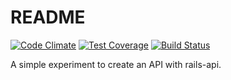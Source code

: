 # README

[![Code Climate](https://codeclimate.com/github/lucatironi/example_rails_api/badges/gpa.svg)](https://codeclimate.com/github/lucatironi/example_rails_api) [![Test Coverage](https://codeclimate.com/github/lucatironi/example_rails_api/badges/coverage.svg)](https://codeclimate.com/github/lucatironi/example_rails_api/coverage) [![Build Status](https://travis-ci.org/lucatironi/example_rails_api.svg?branch=master)](https://travis-ci.org/lucatironi/example_rails_api)

A simple experiment to create an API with rails-api.
